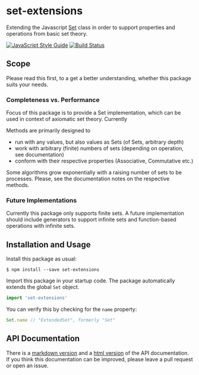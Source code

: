 # set-extensions
Extending the Javascript [Set](https://developer.mozilla.org/en-US/docs/Web/JavaScript/Reference/Global_Objects/Set) class in order to support properties and operations from basic set theory.

[![JavaScript Style Guide](https://img.shields.io/badge/code_style-standard-brightgreen.svg)](https://standardjs.com)
[![Build Status](https://travis-ci.org/jankapunkt/js-set-extension.svg?branch=master)](https://travis-ci.org/jankapunkt/js-set-extension)


## Scope

Please read this first, to a get a better understanding, whether this package suits your needs.

### Completeness vs. Performance

Focus of this package is to provide a Set implementation, which can be used in context of axiomatic set theory.
Currently 

Methods are primarily designed to

* run with any values, but also values as Sets (of Sets, arbitrary depth)
* work with arbitrary (finite) numbers of sets (depending on operation, see documentation)
* conform with their respective properties (Associative, Commutative etc.)

Some algorithms grow exponentially with a raising number of sets to be processes. 
Please, see the documentation notes on the respective methods. 

### Future Implementations

Currently this package only supports finite sets. 
A future implementation should include generators to support infinite sets and function-based operations with infinite sets.

## Installation and Usage

Install this package as usual:

```
$ npm install --save set-extensions
```

Import this package in your startup code. 
The package automatically extends the global `Set` object.

```javascript
import 'set-extensions'
```

You can verify this by checking for the `name` property:

```javascript
Set.name // "ExtendedSet", formerly "Set"
```

## API Documentation

There is a [markdown version](./api.md) and a [html version](https://jankapunkt.github.io/js-set-extension/) of the API documentation.
If you think this documentation can be improved, please leave a pull request or open an issue.

